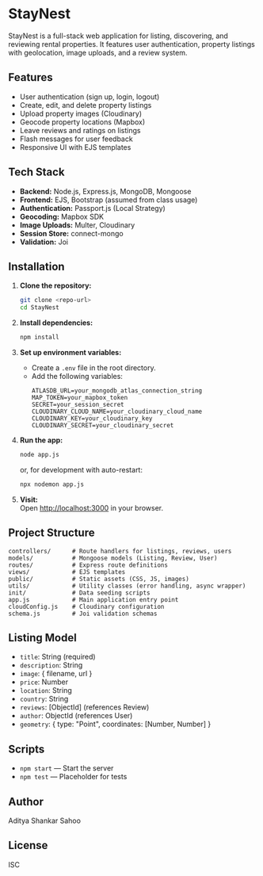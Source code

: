 # StayNest

StayNest is a full-stack web application for listing, discovering, and reviewing rental properties. It features user authentication, property listings with geolocation, image uploads, and a review system.

## Features

- User authentication (sign up, login, logout)
- Create, edit, and delete property listings
- Upload property images (Cloudinary)
- Geocode property locations (Mapbox)
- Leave reviews and ratings on listings
- Flash messages for user feedback
- Responsive UI with EJS templates

## Tech Stack

- **Backend:** Node.js, Express.js, MongoDB, Mongoose
- **Frontend:** EJS, Bootstrap (assumed from class usage)
- **Authentication:** Passport.js (Local Strategy)
- **Geocoding:** Mapbox SDK
- **Image Uploads:** Multer, Cloudinary
- **Session Store:** connect-mongo
- **Validation:** Joi

## Installation

1. **Clone the repository:**
   ```bash
   git clone <repo-url>
   cd StayNest
   ```

2. **Install dependencies:**
   ```bash
   npm install
   ```

3. **Set up environment variables:**
   - Create a `.env` file in the root directory.
   - Add the following variables:
     ```
     ATLASDB_URL=your_mongodb_atlas_connection_string
     MAP_TOKEN=your_mapbox_token
     SECRET=your_session_secret
     CLOUDINARY_CLOUD_NAME=your_cloudinary_cloud_name
     CLOUDINARY_KEY=your_cloudinary_key
     CLOUDINARY_SECRET=your_cloudinary_secret
     ```

4. **Run the app:**
   ```bash
   node app.js
   ```
   or, for development with auto-restart:
   ```bash
   npx nodemon app.js
   ```

5. **Visit:**  
   Open [http://localhost:3000](http://localhost:3000) in your browser.

## Project Structure

```
controllers/      # Route handlers for listings, reviews, users
models/           # Mongoose models (Listing, Review, User)
routes/           # Express route definitions
views/            # EJS templates
public/           # Static assets (CSS, JS, images)
utils/            # Utility classes (error handling, async wrapper)
init/             # Data seeding scripts
app.js            # Main application entry point
cloudConfig.js    # Cloudinary configuration
schema.js         # Joi validation schemas
```

## Listing Model

- `title`: String (required)
- `description`: String
- `image`: { filename, url }
- `price`: Number
- `location`: String
- `country`: String
- `reviews`: [ObjectId] (references Review)
- `author`: ObjectId (references User)
- `geometry`: { type: "Point", coordinates: [Number, Number] }

## Scripts

- `npm start` — Start the server
- `npm test` — Placeholder for tests

## Author

Aditya Shankar Sahoo

## License

ISC